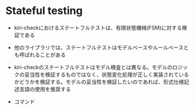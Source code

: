 # Stateful testing

- kiri-checkにおけるステートフルテストは、有限状態機械(FSM)に対する検証である
- 他のライブラリでは、ステートフルテストはモデルベースやルールベースとも呼ばれることがある
- kiri-checkのステートフルテストはモデル検査とは異なる。モデルのロジックの妥当性を検証するものではなく、状態変化処理が正しく実装されているかどうかを検証する。モデルの妥当性を検証したいのであれば、形式仕様記述言語の使用を推奨する

- コマンド
